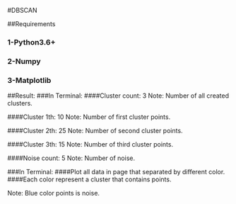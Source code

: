 #DBSCAN

##Requirements
### 1-Python3.6+
### 2-Numpy
### 3-Matplotlib




##Result:
###In Terminal:
####Cluster count: 3
Note: Number of all created clusters.

####Cluster 1th: 10
Note: Number of first cluster points.

####Cluster 2th: 25
Note: Number of second cluster points.

####Cluster 3th: 15
Note: Number of third cluster points.

####Noise count: 5
Note: Number of noise.

###In Terminal:
####Plot all data in page that separated by different color.
####Each color represent a cluster that contains points.

Note: Blue color points is noise.

